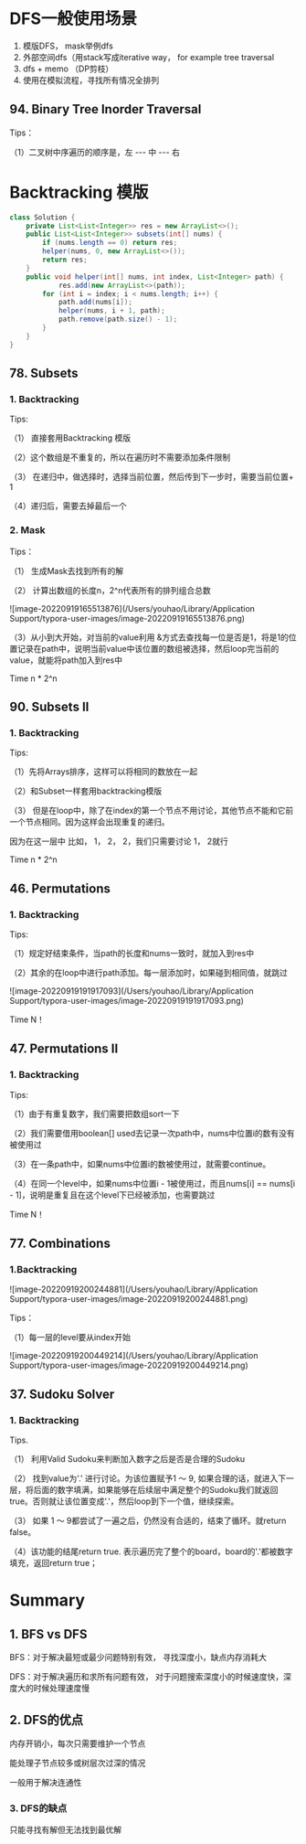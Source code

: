 # DFS一般使用场景

1. 模版DFS， mask举例dfs
2. 外部空间dfs（用stack写成iterative way， for example tree traversal
3. dfs + memo （DP剪枝）
4. 使用在模拟流程，寻找所有情况全排列



## 94. Binary Tree Inorder Traversal

Tips：

（1）二叉树中序遍历的顺序是，左 --- 中 --- 右



# Backtracking 模版

```java
class Solution {
    private List<List<Integer>> res = new ArrayList<>();
    public List<List<Integer>> subsets(int[] nums) {
        if (nums.length == 0) return res;
        helper(nums, 0, new ArrayList<>());
        return res;
    }
    public void helper(int[] nums, int index, List<Integer> path) {
            res.add(new ArrayList<>(path));
        for (int i = index; i < nums.length; i++) {
            path.add(nums[i]);
            helper(nums, i + 1, path);
            path.remove(path.size() - 1);
        }
    }
}
```





## 78. Subsets

### 1. Backtracking

Tips:

（1） 直接套用Backtracking 模版

（2）这个数组是不重复的，所以在遍历时不需要添加条件限制

（3） 在递归中，做选择时，选择当前位置，然后传到下一步时，需要当前位置+ 1

（4）递归后，需要去掉最后一个

### 2. Mask

Tips：

（1） 生成Mask去找到所有的解

（2） 计算出数组的长度n，2^n代表所有的排列组合总数

![image-20220919165513876](/Users/youhao/Library/Application Support/typora-user-images/image-20220919165513876.png)

（3）从小到大开始，对当前的value利用 &方式去查找每一位是否是1，将是1的位置记录在path中，说明当前value中该位置的数组被选择，然后loop完当前的value，就能将path加入到res中

Time n * 2^n





## 90. Subsets II

### 1. Backtracking

Tips:

（1）先将Arrays排序，这样可以将相同的数放在一起

（2）和Subset一样套用backtracking模版

（3） 但是在loop中，除了在index的第一个节点不用讨论，其他节点不能和它前一个节点相同。因为这样会出现重复的递归。

因为在这一层中 比如， 1， 2， 2，我们只需要讨论 1， 2就行



Time n * 2^n



## 46. Permutations

### 1. Backtracking

Tips:

（1）规定好结束条件，当path的长度和nums一致时，就加入到res中

（2）其余的在loop中进行path添加。每一层添加时，如果碰到相同值，就跳过

![image-20220919191917093](/Users/youhao/Library/Application Support/typora-user-images/image-20220919191917093.png)

Time N！



## 47. Permutations II

### 1. Backtracking

Tips:

（1）由于有重复数字，我们需要把数组sort一下

（2）我们需要借用boolean[] used去记录一次path中，nums中位置i的数有没有被使用过

（3）在一条path中，如果nums中位置i的数被使用过，就需要continue。

（4）在同一个level中，如果nums中位置i - 1被使用过，而且nums[i] == nums[i - 1]，说明是重复且在这个level下已经被添加，也需要跳过

Time N！



## 77. Combinations

### 1.Backtracking

![image-20220919200244881](/Users/youhao/Library/Application Support/typora-user-images/image-20220919200244881.png)

Tips：

（1）每一层的level要从index开始

![image-20220919200449214](/Users/youhao/Library/Application Support/typora-user-images/image-20220919200449214.png)





## 37. Sudoku Solver

### 1. Backtracking

Tips. 

（1） 利用Valid Sudoku来判断加入数字之后是否是合理的Sudoku

（2） 找到value为'.' 进行讨论。为该位置赋予1 ～ 9, 如果合理的话，就进入下一层，将后面的数字填满，如果能够在后续层中满足整个的Sudoku我们就返回true。否则就让该位置变成'.'，然后loop到下一个值，继续探索。

（3） 如果 1 ～ 9都尝试了一遍之后，仍然没有合适的，结束了循环。就return false。

（4）该功能的结尾return true. 表示遍历完了整个的board，board的'.'都被数字填充，返回return true；





# Summary

## 1. BFS vs DFS

BFS：对于解决最短或最少问题特别有效， 寻找深度小，缺点内存消耗大

DFS：对于解决遍历和求所有问题有效， 对于问题搜索深度小的时候速度快，深度大的时候处理速度慢



## 2. DFS的优点

内存开销小，每次只需要维护一个节点

能处理子节点较多或树层次过深的情况

一般用于解决连通性

### 3. DFS的缺点

只能寻找有解但无法找到最优解

